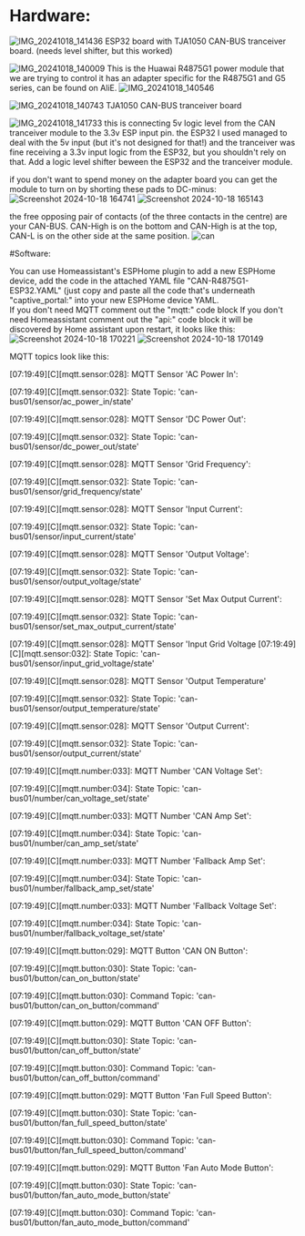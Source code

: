 # Hardware: 
![IMG_20241018_141436](https://github.com/user-attachments/assets/c75316e2-48f6-43c9-b544-35b82bb796bc)
ESP32 board with TJA1050 CAN-BUS tranceiver board. (needs level shifter, but this worked)

![IMG_20241018_140009](https://github.com/user-attachments/assets/aedbd152-b3ed-4c68-9e8d-fad47455ab69)
This is the Huawai R4875G1 power module that we are trying to control
it has an adapter specific for the R4875G1 and G5 series, can be found on AliE.
![IMG_20241018_140546](https://github.com/user-attachments/assets/26adaf1d-337f-4390-b8ca-50e13a5c1673)

![IMG_20241018_140743](https://github.com/user-attachments/assets/ea1e3ff2-27fd-47af-94fe-055ffd697be8)
TJA1050 CAN-BUS tranceiver board


![IMG_20241018_141733](https://github.com/user-attachments/assets/909a2692-d080-4f7c-9965-e06ca748c99c)
this is connecting 5v logic level from the CAN tranceiver module to the 3.3v ESP input pin.
the ESP32 I used managed to deal with the 5v input (but it's not designed for that!) and the tranceiver was fine receiving a 3.3v input logic from the ESP32, but you shouldn't rely on that. Add a logic level shifter beween the ESP32 and the tranceiver module.

if you don't want to spend money on the adapter board you can get the module to turn on by shorting these pads to DC-minus: 
![Screenshot 2024-10-18 164741](https://github.com/user-attachments/assets/edd97e21-da8d-49c3-851b-2305f1d71256)
![Screenshot 2024-10-18 165143](https://github.com/user-attachments/assets/8a0f7d83-c754-46e7-8dd0-eef3c1ae49cb)

the free opposing pair of contacts (of the three contacts in the centre) are your CAN-BUS. CAN-High is on the bottom and CAN-High is at the top, CAN-L is on the other side at the same position.
![can](https://github.com/user-attachments/assets/abf646de-7ed0-40bd-977f-927654330967)

#Software:

You can use Homeassistant's ESPHome plugin to add a new ESPHome device, add the code in the attached YAML file 
"CAN-R4875G1-ESP32.YAML"
(just copy and paste all the code that's underneath "captive_portal:" into your new ESPHome device YAML.  
If you don't need MQTT comment out the "mqtt:" code block
If you don't need Homeassistant comment out the "api:" code block 
it will be discovered by Home assistant upon restart, it looks like this: 
![Screenshot 2024-10-18 170221](https://github.com/user-attachments/assets/00b6da9a-1fe3-4be9-9083-7ba2df3a7ec5)
![Screenshot 2024-10-18 170149](https://github.com/user-attachments/assets/c8e686f8-5a49-41f0-8d6d-133be1017357)

MQTT topics look like this:

[07:19:49][C][mqtt.sensor:028]: MQTT Sensor 'AC Power In':

[07:19:49][C][mqtt.sensor:032]:   State Topic: 'can-bus01/sensor/ac_power_in/state'

[07:19:49][C][mqtt.sensor:028]: MQTT Sensor 'DC Power Out':

[07:19:49][C][mqtt.sensor:032]:   State Topic: 'can-bus01/sensor/dc_power_out/state'

[07:19:49][C][mqtt.sensor:028]: MQTT Sensor 'Grid Frequency':

[07:19:49][C][mqtt.sensor:032]:   State Topic: 'can-bus01/sensor/grid_frequency/state'

[07:19:49][C][mqtt.sensor:028]: MQTT Sensor 'Input Current':

[07:19:49][C][mqtt.sensor:032]:   State Topic: 'can-bus01/sensor/input_current/state'

[07:19:49][C][mqtt.sensor:028]: MQTT Sensor 'Output Voltage':

[07:19:49][C][mqtt.sensor:032]:   State Topic: 'can-bus01/sensor/output_voltage/state'

[07:19:49][C][mqtt.sensor:028]: MQTT Sensor 'Set Max Output Current':

[07:19:49][C][mqtt.sensor:032]:   State Topic: 'can-bus01/sensor/set_max_output_current/state'

[07:19:49][C][mqtt.sensor:028]: MQTT Sensor 'Input Grid Voltage
[07:19:49][C][mqtt.sensor:032]:   State Topic: 'can-bus01/sensor/input_grid_voltage/state'

[07:19:49][C][mqtt.sensor:028]: MQTT Sensor 'Output Temperature'

[07:19:49][C][mqtt.sensor:032]:   State Topic: 'can-bus01/sensor/output_temperature/state'

[07:19:49][C][mqtt.sensor:028]: MQTT Sensor 'Output Current':

[07:19:49][C][mqtt.sensor:032]:   State Topic: 'can-bus01/sensor/output_current/state'

[07:19:49][C][mqtt.number:033]: MQTT Number 'CAN Voltage Set':

[07:19:49][C][mqtt.number:034]:   State Topic: 'can-bus01/number/can_voltage_set/state'

[07:19:49][C][mqtt.number:033]: MQTT Number 'CAN Amp Set':

[07:19:49][C][mqtt.number:034]:   State Topic: 'can-bus01/number/can_amp_set/state'

[07:19:49][C][mqtt.number:033]: MQTT Number 'Fallback Amp Set':

[07:19:49][C][mqtt.number:034]:   State Topic: 'can-bus01/number/fallback_amp_set/state'

[07:19:49][C][mqtt.number:033]: MQTT Number 'Fallback Voltage Set':

[07:19:49][C][mqtt.number:034]:   State Topic: 'can-bus01/number/fallback_voltage_set/state'

[07:19:49][C][mqtt.button:029]: MQTT Button 'CAN ON Button': 

[07:19:49][C][mqtt.button:030]:   State Topic: 'can-bus01/button/can_on_button/state'

[07:19:49][C][mqtt.button:030]:   Command Topic: 'can-bus01/button/can_on_button/command'

[07:19:49][C][mqtt.button:029]: MQTT Button 'CAN OFF Button': 

[07:19:49][C][mqtt.button:030]:   State Topic: 'can-bus01/button/can_off_button/state'

[07:19:49][C][mqtt.button:030]:   Command Topic: 'can-bus01/button/can_off_button/command'

[07:19:49][C][mqtt.button:029]: MQTT Button 'Fan Full Speed Button': 

[07:19:49][C][mqtt.button:030]:   State Topic: 'can-bus01/button/fan_full_speed_button/state'

[07:19:49][C][mqtt.button:030]:   Command Topic: 'can-bus01/button/fan_full_speed_button/command'

[07:19:49][C][mqtt.button:029]: MQTT Button 'Fan Auto Mode Button': 

[07:19:49][C][mqtt.button:030]:   State Topic: 'can-bus01/button/fan_auto_mode_button/state'

[07:19:49][C][mqtt.button:030]:   Command Topic: 'can-bus01/button/fan_auto_mode_button/command'





